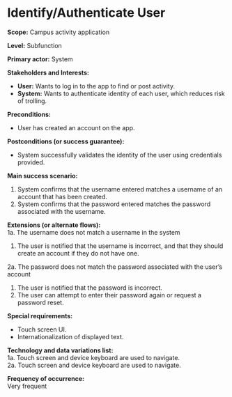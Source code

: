 # Identify/Authenticate User
**Scope:** Campus activity application

**Level:** Subfunction

**Primary actor:** System

**Stakeholders and Interests:**
- **User:** Wants to log in to the app to find or post activity.  
- **System:** Wants to authenticate identity of each user, which reduces risk of trolling.  

**Preconditions:**
- User has created an account on the app.

**Postconditions (or success guarantee):**
- System successfully validates the identity of the user using credentials provided.  

**Main success scenario:**
1. System confirms that the username entered matches a username of an account that has been created.
2. System confirms that the password entered matches the password associated with the username.  

**Extensions (or alternate flows):**  
1a. The username does not match a username in the system
1. The user is notified that the username is incorrect, and that they should create an account if they do not have one.

2a. The password does not match the password associated with the user’s account  
1. The user is notified that the password is incorrect.  
2. The user can attempt to enter their password again or request a password reset.  

**Special requirements:**
- Touch screen UI.
- Internationalization of displayed text.

**Technology and data variations list:**  
1a. Touch screen and device keyboard are used to navigate.  
2a. Touch screen and device keyboard are used to navigate.

**Frequency of occurrence:**  
Very frequent